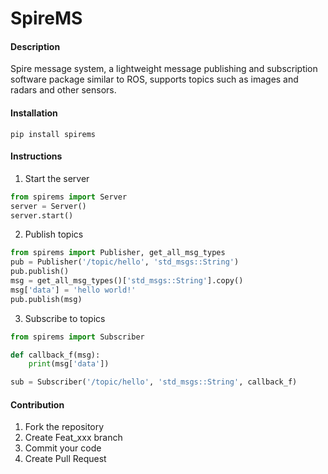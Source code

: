 # SpireMS

#### Description
Spire message system, a lightweight message publishing and subscription software package similar to ROS, supports topics such as images and radars and other sensors.

#### Installation

```
pip install spirems
```

#### Instructions

1.  Start the server
```Python
from spirems import Server
server = Server()
server.start()
```

2.  Publish topics
```Python
from spirems import Publisher, get_all_msg_types
pub = Publisher('/topic/hello', 'std_msgs::String')
pub.publish()
msg = get_all_msg_types()['std_msgs::String'].copy()
msg['data'] = 'hello world!'
pub.publish(msg)
```

3.  Subscribe to topics
```Python
from spirems import Subscriber

def callback_f(msg):
    print(msg['data'])

sub = Subscriber('/topic/hello', 'std_msgs::String', callback_f)
```

#### Contribution

1.  Fork the repository
2.  Create Feat_xxx branch
3.  Commit your code
4.  Create Pull Request

